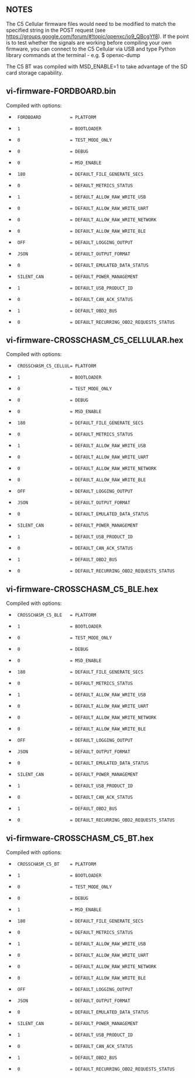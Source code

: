 ## NOTES

The C5 Cellular firmware files would need to be modified to match the specified string in the POST request (see https://groups.google.com/forum/#!topic/openxc/io9_QBcgYf8). If the point is to test whether the signals are working before compiling your own firmware, you can connect to the C5 Cellular via USB and type Python library commands at the terminal - e.g. $ openxc-dump

The C5 BT was compiled with MSD_ENABLE=1 to take advantage of the SD card storage capability.

## vi-firmware-FORDBOARD.bin

Compiled with options:
-      FORDBOARD           = PLATFORM 
-      1                   = BOOTLOADER 
-      0                   = TEST_MODE_ONLY 
-      0                   = DEBUG 
-      0                   = MSD_ENABLE 
-      180                 = DEFAULT_FILE_GENERATE_SECS 
-      0                   = DEFAULT_METRICS_STATUS 
-      1                   = DEFAULT_ALLOW_RAW_WRITE_USB 
-      0                   = DEFAULT_ALLOW_RAW_WRITE_UART 
-      0                   = DEFAULT_ALLOW_RAW_WRITE_NETWORK 
-      0                   = DEFAULT_ALLOW_RAW_WRITE_BLE 
-      OFF                 = DEFAULT_LOGGING_OUTPUT 
-      JSON                = DEFAULT_OUTPUT_FORMAT 
-      0                   = DEFAULT_EMULATED_DATA_STATUS 
-      SILENT_CAN          = DEFAULT_POWER_MANAGEMENT 
-      1                   = DEFAULT_USB_PRODUCT_ID 
-      0                   = DEFAULT_CAN_ACK_STATUS 
-      1                   = DEFAULT_OBD2_BUS 
-      0                   = DEFAULT_RECURRING_OBD2_REQUESTS_STATUS 

## vi-firmware-CROSSCHASM_C5_CELLULAR.hex

Compiled with options:
-      CROSSCHASM_C5_CELLUL= PLATFORM 
-      1                   = BOOTLOADER 
-      0                   = TEST_MODE_ONLY 
-      0                   = DEBUG 
-      0                   = MSD_ENABLE 
-      180                 = DEFAULT_FILE_GENERATE_SECS 
-      0                   = DEFAULT_METRICS_STATUS 
-      1                   = DEFAULT_ALLOW_RAW_WRITE_USB 
-      0                   = DEFAULT_ALLOW_RAW_WRITE_UART 
-      0                   = DEFAULT_ALLOW_RAW_WRITE_NETWORK 
-      0                   = DEFAULT_ALLOW_RAW_WRITE_BLE 
-      OFF                 = DEFAULT_LOGGING_OUTPUT 
-      JSON                = DEFAULT_OUTPUT_FORMAT 
-      0                   = DEFAULT_EMULATED_DATA_STATUS 
-      SILENT_CAN          = DEFAULT_POWER_MANAGEMENT 
-      1                   = DEFAULT_USB_PRODUCT_ID 
-      0                   = DEFAULT_CAN_ACK_STATUS 
-      1                   = DEFAULT_OBD2_BUS 
-      0                   = DEFAULT_RECURRING_OBD2_REQUESTS_STATUS 

## vi-firmware-CROSSCHASM_C5_BLE.hex

Compiled with options:
-      CROSSCHASM_C5_BLE   = PLATFORM 
-      1                   = BOOTLOADER 
-      0                   = TEST_MODE_ONLY 
-      0                   = DEBUG 
-      0                   = MSD_ENABLE 
-      180                 = DEFAULT_FILE_GENERATE_SECS 
-      0                   = DEFAULT_METRICS_STATUS 
-      1                   = DEFAULT_ALLOW_RAW_WRITE_USB 
-      0                   = DEFAULT_ALLOW_RAW_WRITE_UART 
-      0                   = DEFAULT_ALLOW_RAW_WRITE_NETWORK 
-      0                   = DEFAULT_ALLOW_RAW_WRITE_BLE 
-      OFF                 = DEFAULT_LOGGING_OUTPUT 
-      JSON                = DEFAULT_OUTPUT_FORMAT 
-      0                   = DEFAULT_EMULATED_DATA_STATUS 
-      SILENT_CAN          = DEFAULT_POWER_MANAGEMENT 
-      1                   = DEFAULT_USB_PRODUCT_ID 
-      0                   = DEFAULT_CAN_ACK_STATUS 
-      1                   = DEFAULT_OBD2_BUS 
-      0                   = DEFAULT_RECURRING_OBD2_REQUESTS_STATUS 

## vi-firmware-CROSSCHASM_C5_BT.hex

Compiled with options:
-      CROSSCHASM_C5_BT    = PLATFORM 
-      1                   = BOOTLOADER 
-      0                   = TEST_MODE_ONLY 
-      0                   = DEBUG 
-      1                   = MSD_ENABLE 
-      180                 = DEFAULT_FILE_GENERATE_SECS 
-      0                   = DEFAULT_METRICS_STATUS 
-      1                   = DEFAULT_ALLOW_RAW_WRITE_USB 
-      0                   = DEFAULT_ALLOW_RAW_WRITE_UART 
-      0                   = DEFAULT_ALLOW_RAW_WRITE_NETWORK 
-      0                   = DEFAULT_ALLOW_RAW_WRITE_BLE 
-      OFF                 = DEFAULT_LOGGING_OUTPUT 
-      JSON                = DEFAULT_OUTPUT_FORMAT 
-      0                   = DEFAULT_EMULATED_DATA_STATUS 
-      SILENT_CAN          = DEFAULT_POWER_MANAGEMENT 
-      1                   = DEFAULT_USB_PRODUCT_ID 
-      0                   = DEFAULT_CAN_ACK_STATUS 
-      1                   = DEFAULT_OBD2_BUS 
-      0                   = DEFAULT_RECURRING_OBD2_REQUESTS_STATUS 
